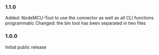 ### 1.1.0 ###
Added: NodeMCU-Tool to use the connector as well as all CLI functions programmatic
Changed: the bin tool has been separated in two files

### 1.0.0 ###
Initial public release